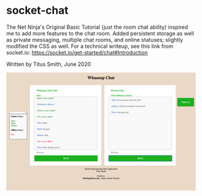 # socket-chat
The Net Ninja's Original Basic Tutorial (just the room chat ability) inspired me to add more features to the chat room.
Added persistent storage as well as private messaging, multiple chat rooms, and online statuses; slightly modified the CSS as well. For a technical writeup, see this link from socket.io:
https://socket.io/get-started/chat#Introduction

Written by Titus Smith, June 2020

![Chat_Screenshot](Chat_Screenshot_Sample.png?raw=true "Socket.io Chat Screenshot")


